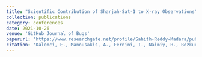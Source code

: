 ```yaml
---
title: "Scientific Contribution of Sharjah-Sat-1 to X-ray Observations"
collection: publications
category: conferences
date: 2021-10-26
venue: 'GitHub Journal of Bugs'
paperurl: 'https://www.researchgate.net/profile/Sahith-Reddy-Madara/publication/355652534_Scientific_Contribution_of_Sharjah-Sat-1_to_X-ray_Observations/links/617860da0be8ec17a9353638/Scientific-Contribution-of-Sharjah-Sat-1-to-X-ray-Observations.pdf'
citation: 'Kalemci, E., Manousakis, A., Fernini, I., Naimiy, H., Bozkurt, A., Aslan, A., Oztaban, E.., ... & Madara, S. (2021). Scientific Contribution of Sharjah-Sat-1 to X-ray Observations. In 2021 72nd International Astronautical Congress.'
---
```


